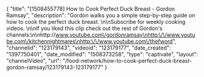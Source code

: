 {
    "title": "[1508455778] How to Cook Perfect Duck Breast - Gordon Ramsay",
    "description": "Gordon walks you a simple step-by-step guide on how to cook the perfect duck breast. \n\nSubscribe for weekly cooking videos. \n\nIf you liked this clip check out the rest of Gordon's channels:\n\nhttp:\/\/www.youtube.com\/gordonramsay\nhttp:\/\/www.youtube.com\/kitchennightmares\nhttp:\/\/www.youtube.com\/thefword",
    "channelid": "123179143",
    "videoid": "123179177",
    "date_created": "1397750401",
    "date_modified": "1508373258",
    "type": "captivate",
    "layout": "channelVideo",
    "url": "\/food-network\/how-to-cook-perfect-duck-breast-gordon-ramsay\/123179143-123179177"
}